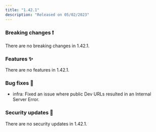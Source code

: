 ```yaml
---
title: "1.42.1"
description: "Released on 05/02/2023"
---
```


### Breaking changes ❗

There are no breaking changes in 1.42.1.

### Features ✨

There are no features in 1.42.1.

### Bug fixes 🐛

- infra: Fixed an issue where public Dev URLs resulted in an Internal Server
  Error.

### Security updates 🔐

There are no security updates in 1.42.1.
